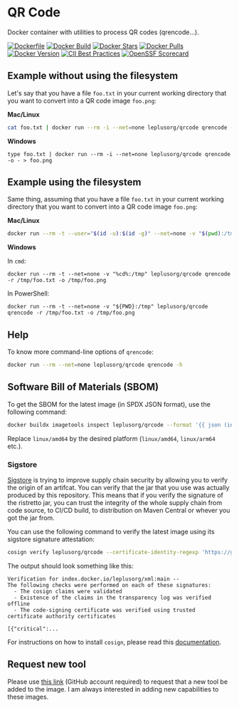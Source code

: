 # QR Code

Docker container with utilities to process QR codes (qrencode...).

[![Dockerfile](https://img.shields.io/badge/GitHub-Dockerfile-blue)](qrcode/Dockerfile)
[![Docker Build](https://github.com/leplusorg/docker-qrcode/workflows/Docker/badge.svg)](https://github.com/leplusorg/docker-qrcode/actions?query=workflow:"Docker")
[![Docker Stars](https://img.shields.io/docker/stars/leplusorg/qrcode)](https://hub.docker.com/r/leplusorg/qrcode)
[![Docker Pulls](https://img.shields.io/docker/pulls/leplusorg/qrcode)](https://hub.docker.com/r/leplusorg/qrcode)
[![Docker Version](https://img.shields.io/docker/v/leplusorg/qrcode?sort=semver)](https://hub.docker.com/r/leplusorg/qrcode)
[![CII Best Practices](https://bestpractices.coreinfrastructure.org/projects/10071/badge)](https://bestpractices.coreinfrastructure.org/projects/10071)
[![OpenSSF Scorecard](https://api.securityscorecards.dev/projects/github.com/leplusorg/docker-qrcode/badge)](https://securityscorecards.dev/viewer/?uri=github.com/leplusorg/docker-qrcode)

## Example without using the filesystem

Let's say that you have a file `foo.txt` in your current working directory that you want to convert into a QR code image `foo.png`:

**Mac/Linux**

```bash
cat foo.txt | docker run --rm -i --net=none leplusorg/qrcode qrencode -o - > foo.png
```

**Windows**

```batch
type foo.txt | docker run --rm -i --net=none leplusorg/qrcode qrencode -o - > foo.png
```

## Example using the filesystem

Same thing, assuming that you have a file `foo.txt` in your current working directory that you want to convert into a QR code image `foo.png`:

**Mac/Linux**

```bash
docker run --rm -t --user="$(id -u):$(id -g)" --net=none -v "$(pwd):/tmp" leplusorg/qrcode qrencode -r /tmp/foo.txt -o /tmp/foo.png
```

**Windows**

In `cmd`:

```batch
docker run --rm -t --net=none -v "%cd%:/tmp" leplusorg/qrcode qrencode -r /tmp/foo.txt -o /tmp/foo.png
```

In PowerShell:

```pwsh
docker run --rm -t --net=none -v "${PWD}:/tmp" leplusorg/qrcode qrencode -r /tmp/foo.txt -o /tmp/foo.png
```

## Help

To know more command-line options of `qrencode`:

```bash
docker run --rm --net=none leplusorg/qrcode qrencode -h
```

## Software Bill of Materials (SBOM)

To get the SBOM for the latest image (in SPDX JSON format), use the
following command:

```bash
docker buildx imagetools inspect leplusorg/qrcode --format '{{ json (index .SBOM "linux/amd64").SPDX }}'
```

Replace `linux/amd64` by the desired platform (`linux/amd64`, `linux/arm64` etc.).

### Sigstore

[Sigstore](https://docs.sigstore.dev) is trying to improve supply
chain security by allowing you to verify the origin of an
artifcat. You can verify that the jar that you use was actually
produced by this repository. This means that if you verify the
signature of the ristretto jar, you can trust the integrity of the
whole supply chain from code source, to CI/CD build, to distribution
on Maven Central or whever you got the jar from.

You can use the following command to verify the latest image using its
sigstore signature attestation:

```bash
cosign verify leplusorg/qrcode --certificate-identity-regexp 'https://github\.com/leplusorg/docker-qrcode/\.github/workflows/.+' --certificate-oidc-issuer 'https://token.actions.githubusercontent.com'
```

The output should look something like this:

```text
Verification for index.docker.io/leplusorg/xml:main --
The following checks were performed on each of these signatures:
  - The cosign claims were validated
  - Existence of the claims in the transparency log was verified offline
  - The code-signing certificate was verified using trusted certificate authority certificates

[{"critical":...
```

For instructions on how to install `cosign`, please read this [documentation](https://docs.sigstore.dev/cosign/system_config/installation/).

## Request new tool

Please use [this link](https://github.com/leplusorg/docker-qrcode/issues/new?assignees=thomasleplus&labels=enhancement&template=feature_request.md&title=%5BFEAT%5D) (GitHub account required) to request that a new tool be added to the image. I am always interested in adding new capabilities to these images.
